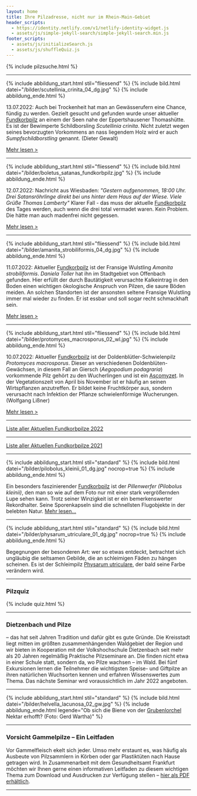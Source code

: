 ```yaml
---
layout: home
title: Ihre Pilzadresse, nicht nur im Rhein-Main-Gebiet
header_scripts:
  - https://identity.netlify.com/v1/netlify-identity-widget.js
  - assets/js/simple-jekyll-search/simple-jekyll-search.min.js
footer_scripts:
  - assets/js/initializeSearch.js
  - assets/js/shuffleQuiz.js
---
```

{% include pilzsuche.html %}

- - -

{% include abbildung_start.html stil="fliessend" %}
{% include bild.html datei="/bilder/scutellinia_crinita_04_dg.jpg" %}
{% include abbildung_ende.html %}

13.07.2022: Auch bei Trockenheit hat man an Gewässerufern eine Chance, fündig zu werden. Gezielt gesucht und gefunden wurde unser aktueller [Fundkorbpilz](AA "Glossar-") an einem der Seen nahe der Eppertshausener Thomashütte. Es ist der Bewimperte Schildborsling  *Scutellinia crinita*. Nicht zuletzt wegen seines bevorzugten Vorkommens an nass liegendem Holz wird er auch *Sumpfschildborstling* genannt. (Dieter Gewalt)

[Mehr lesen >](/pilze/scutellinia-crinita-bewimperter-schildborstling-sumpfschildborstling)

<div style="clear:  both"></div>

- - -

{% include abbildung_start.html stil="fliessend" %}
{% include bild.html datei="/bilder/boletus_satanas_fundkorbpilz.jpg" %}
{% include abbildung_ende.html %}

12.07.2022: Nachricht aus Wiesbaden: *"Gestern aufgenommen, 18:00 Uhr. Drei Satansröhrlinge direkt bei uns hinter dem Haus auf der Wiese. Viele Grüße Thomas Lamberty"* Klarer Fall - das muss der aktuelle [Fundkorbpilz](AA "Glossar-") des Tages werden, auch wenn die drei total vermadet waren. Kein Problem. Die hätte man auch madenfrei nicht gegessen.

[Mehr lesen >](/pilze/boletus-satanas-satansröhrling)

<div style="clear:  both"></div>

- - -

{% include abbildung_start.html stil="fliessend" %}
{% include bild.html datei="/bilder/amanita_strobiliformis_04_dg.jpg" %}
{% include abbildung_ende.html %}

11.07.2022: Aktueller [Fundkorbpilz](AA "Glossar-") ist der Fransige Wulstling *Amanita strobiliformis*. *Daniela Toller* hat ihn im Stadtgebiet von Offenbach gefunden. Hier erfüllt der durch Bautätigkeit verursachte Kalkeintrag in den Boden einen wichtigen ökologische Anspruch von Pilzen, die saure Böden meiden. An solchen Standorten ist der ansonsten seltene Fransige Wulstling immer mal wieder zu finden. Er ist essbar und soll sogar recht schmackhaft sein.

[Mehr lesen >](/pilze/amanita-strobiliformis-fransiger-wulstling)

<div style="clear:  both"></div>

- - -

{% include abbildung_start.html stil="fliessend" %}
{% include bild.html datei="/bilder/protomyces_macrosporus_02_wl.jpg" %}
{% include abbildung_ende.html %}

10.07.2022: Aktueller [Fundkorbpilz](AA "Glossar-") ist der Doldenblütler-Schwielenpilz *Protomyces macrosporus*. Dieser an verschiedenen Doldenblüten-Gewächsen, in diesem Fall an Giersch (*Aegopodium podagraria*) vorkommende Pilz gehört zu den Wucherlingen und ist ein [Ascomyzet](Ascomyzeten "Glossar"). In der Vegetationszeit von April bis November ist er häufig an seinen Wirtspflanzen anzutreffen. Er bildet keine Fruchtkörper aus, sondern verursacht nach Infektion der Pflanze schwielenförmige Wucherungen.  (Wolfgang Lißner)

[Mehr lesen >](/pilze/protomyces-macrosporus-doldenblütler-schwielenpilz)

<div style="clear:  both"></div>

- - -

[Liste aller Aktuellen Fundkorbpilze 2022](/artikel/liste-aller-aktuellen-fundkorbpilze-2022.html)

- - -

[Liste aller Aktuellen Fundkorbpilze 2021](/artikel/liste-aller-aktuellen-fundkorbpilze-2021.html)

- - -

{% include abbildung_start.html stil="standard" %}
{% include bild.html datei="/bilder/pilobolus_kleinii_01_dg.jpg" nocrop=true %}
{% include abbildung_ende.html %}

Ein besonders faszinierender [Fundkorbpilz](AA "Glossar-") ist der *Pillenwerfer (Pilobolus kleinii)*, den man so wie auf dem Foto nur mit einer stark vergrößernden Lupe sehen kann. Trotz seiner Winzigkeit ist er ein bemerkenswerter Rekordhalter. Seine Sporenkapseln sind die schnellsten Flugobjekte in der belebten Natur. [Mehr lesen...](/pilze/pilobolus-kleinii-pillenwerfer)

- - -

{% include abbildung_start.html stil="standard" %}
{% include bild.html datei="/bilder/physarum_utriculare_01_dg.jpg" nocrop=true %}
{% include abbildung_ende.html %}

Begegnungen der besonderen Art: wer so etwas entdeckt, betrachtet sich ungläubig die seltsamen Gebilde, die an schleimigen Fäden zu hängen scheinen. Es ist der Schleimpilz [Physarum utriculare](/pilze/physarum-utriculare-fadenfruchtschleimpilz), der bald seine Farbe verändern wird.

- - -

### Pilzquiz

{% include quiz.html %}

- - -

### Dietzenbach und Pilze

– das hat seit Jahren Tradition und dafür gibt es gute Gründe. Die Kreisstadt liegt mitten im größten zusammenhängenden Waldgebiet der Region und wir bieten in Kooperation mit der Volkshochschule Dietzenbach seit mehr als 20 Jahren regelmäßig Praktische Pilzseminare an. Die finden nicht etwa in einer Schule statt, sondern da, wo Pilze wachsen – im Wald. Bei fünf Exkursionen lernen die Teilnehmer die wichtigsten Speise- und Giftpilze an ihren natürlichen Wuchsorten kennen und erfahren Wissenswertes zum Thema. Das nächste Seminar wrd voraussichtlich im Jahr 2022 angeboten.  

- - -

{% include abbildung_start.html stil="standard" %}
{% include bild.html datei="/bilder/helvella_lacunosa_02_gw.jpg" %}
{% include abbildung_ende.html legende="Ob sich die Biene von der <a href='/pilze/helvella-lacunosa-grubenlorchel'>Grubenlorchel</a> Nektar erhofft?  (Foto: Gerd Wartha)" %}

- - -

### Vorsicht Gammelpilze – Ein Leitfaden

Vor Gammelfleisch ekelt sich jeder. Umso mehr erstaunt es, was häufig als Ausbeute von Pilzsammlern in Körben oder gar Plastiktüten nach Hause getragen wird. In Zusammenarbeit mit dem Gesundheitsamt Frankfurt möchten wir Ihnen gerne einen informativen Leitfaden zu diesem wichtigen Thema zum Download und Ausdrucken zur Verfügung stellen – [hier als PDF erhältlich](/assets/docs/Fundkorb.de-Gammelpilze.pdf).

- - -